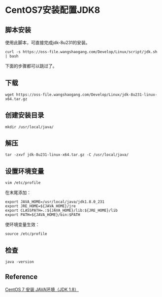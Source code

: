 # CentOS7安装配置JDK8

## 脚本安装

使用此脚本，可直接完成jdk-8u231的安装。

```shell
curl -s https://oss-file.wangshaogang.com/Develop/Linux/script/jdk.sh | bash
```

下面的步骤都可以跳过了。

## 下载

```shell
wget https://oss-file.wangshaogang.com/Develop/Linux/jdk-8u231-linux-x64.tar.gz
```

## 创建安装目录

```shell
mkdir /usr/local/java/
```

## 解压

```shell
tar -zxvf jdk-8u231-linux-x64.tar.gz -C /usr/local/java/
```

## 设置环境变量

```shell
vim /etc/profile
```

在末尾添加：

```
export JAVA_HOME=/usr/local/java/jdk1.8.0_231
export JRE_HOME=${JAVA_HOME}/jre
export CLASSPATH=.:${JAVA_HOME}/lib:${JRE_HOME}/lib
export PATH=${JAVA_HOME}/bin:$PATH
```

使环境变量生效：

```shell
source /etc/profile
```

## 检查

```shell
java -version
```

## Reference
[CentOS 7 安装 JAVA环境（JDK 1.8）](https://www.cnblogs.com/stulzq/p/9286878.html)